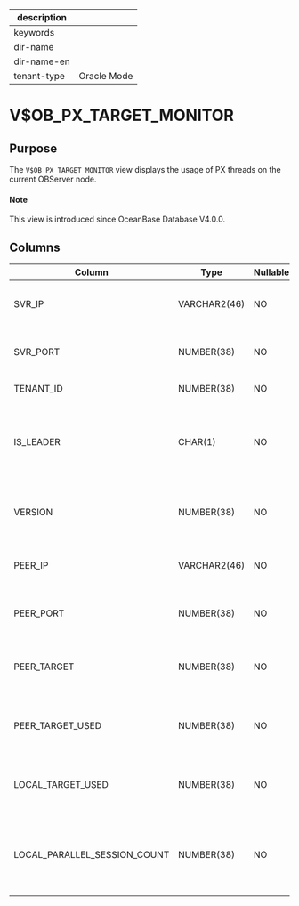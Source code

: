 |description||
|---|---|
|keywords||
|dir-name||
|dir-name-en||
|tenant-type|Oracle Mode|

# V$OB_PX_TARGET_MONITOR

## Purpose

The `V$OB_PX_TARGET_MONITOR` view displays the usage of PX threads on the current OBServer node.

<main id="notice" type='explain'>
  <h4>Note</h4>
  <p>This view is introduced since OceanBase Database V4.0.0. </p>
</main>

## Columns

| Column | Type | Nullable? | Description |
|------------------------------|--------------|------------|-----------|
| SVR_IP | VARCHAR2(46) | NO | The IP address of the local server. |
| SVR_PORT | NUMBER(38) | NO | The port number of the local server. |
| TENANT_ID | NUMBER(38) | NO | The ID of the tenant. |
| IS_LEADER | CHAR(1) | NO | Indicates whether the replica is the leader replica of the dummy table. |
| VERSION | NUMBER(38) | NO | The number of times that statistics collection is reinitiated. |
| PEER_IP | VARCHAR2(46) | NO | The IP address of the peer server. |
| PEER_PORT | NUMBER(38) | NO | The port number of the peer server. |
| PEER_TARGET | NUMBER(38) | NO | The total number of PX threads on the peer server. |
| PEER_TARGET_USED | NUMBER(38) | NO | The number of used PX threads on the peer server. |
| LOCAL_TARGET_USED | NUMBER(38) | NO | The number of peer PX threads used by the local server. |
| LOCAL_PARALLEL_SESSION_COUNT | NUMBER(38) | NO | The number of sessions being concurrently executed on the local server. |
